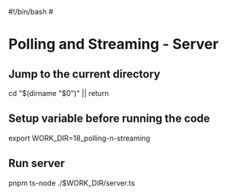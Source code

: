 #!/bin/bash # <!-- markdownlint-disable-line MD018 MD041 -->

# Polling and Streaming - Server

## Jump to the current directory

cd "$(dirname "$0")" || return

## Setup variable before running the code

export WORK_DIR=18_polling-n-streaming

## Run server

pnpm ts-node ./$WORK_DIR/server.ts
